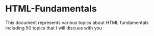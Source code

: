 # HTML-Fundamentals

This document represents various topics about HTML fundamentals
including 50 topics that I will discuus with you
